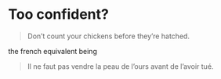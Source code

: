 # Too confident?

> Don’t count your chickens before they’re hatched.

the french equivalent being

> Il ne faut pas vendre la peau de l’ours avant de l’avoir tué.
